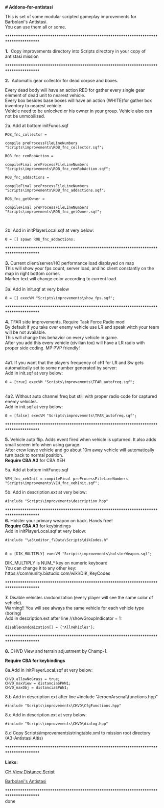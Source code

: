 <p><strong># Addons-for-antistasi</strong></p>
<p>This is set of some modular scripted gameplay improvements for Barbolani's Antistasi.<br />You can use them all or some.</p>
<p>***************************************************************************************</p>
<p><strong>1.</strong>&nbsp; Copy improvements directory into Scripts directory in your copy of antistasi mission</p>
<p>***************************************************************************************</p>
<p><strong>2.</strong>&nbsp; Automatic gear collector for dead corpse and boxes.</p>
<p>Every dead body will have an action RED for gather every single gear element of dead unit to nearest vehicle.<br />Every box besides base boxes will have an action (WHITE)for gather box inventory to nearest vehicle.<br />Vehicle need to be unlocked or his owner in your group. Vehicle also can not be unmobilized.</p>
<p>2a. Add at bottom initFuncs.sqf</p>
<p><code>ROB_fnc_collector = </code></p>
<p><code>compile preProcessFileLineNumbers "Scripts\improvements\ROB_fnc_collector.sqf";</code></p>
<p><code>ROB_fnc_remRobAction = </code></p>
<p><code>compileFinal preProcessFileLineNumbers "Scripts\improvements\ROB_fnc_remRobAction.sqf";</code></p>
<p><code>ROB_fnc_addactions = </code></p>
<p><code>compileFinal preProcessFileLineNumbers "Scripts\improvements\ROB_fnc_addactions.sqf";</code></p>
<p><code></code><code>ROB_fnc_getOwner = </code></p>
<p><code>compileFinal preProcessFileLineNumbers "Scripts\improvements\ROB_fnc_getOwner.sqf";</code></p>
<p>&nbsp;</p>
<p>2b. Add in initPlayerLocal.sqf at very below:</p>
<p><code>0 = [] spawn ROB_fnc_addactions;</code></p>
<p>***************************************************************************************</p>
<p><strong>3.</strong> Current client/server/HC performance load displayed on map<br />This will show your fps count, server load, and hc client constantly on the map in right bottom corner.<br />Marker text will change color according to current load.<br /><br />3a. Add in init.sqf at very below</p>
<p><code>0 = [] execVM "Scripts\improvements\show_fps.sqf";</code></p>
<p>***************************************************************************************</p>
<p><strong>4.</strong> TFAR side improvements. Require Task Force Radio mod<br />By default if you take over enemy vehicle use LR and speak witch your team will be not available.<br />This will change this behavior on every vehicle in game.<br />After you add this every vehicle (civilian too) will have a LR radio with proper side coding. MP PVP friendly!</p>
<p><br />4a1. If you want that the players frequency of ch1 for LR and Sw gets automatically set to some number generated by server:<br />Add in init.sqf at very below:</p>
<p><code>0 = [true] execVM "Scripts\improvements\TFAR_autofreq.sqf";</code></p>
<p><br />4a2. Without auto channel freq but still with proper radio code for captured enemy vehicles.<br />Add in init.sqf at very below:</p>
<p><code>0 = [false] execVM "Scripts\improvements\TFAR_autofreq.sqf";</code></p>
<p>***************************************************************************************</p>
<p><strong>5.</strong> Vehicle auto flip. Adds event fired when vehicle is upturned. It also adds small screen info when using garage.<br />After crew leave vehicle and go about 10m away vehicle will automatically turn back to normal position.<br /><strong>Require CBA A3</strong> for CBA XEH</p>
<p>5a. Add at bottom initFuncs.sqf</p>
<p><code>VEH_fnc_xehInit = compileFinal preProcessFileLineNumbers "Scripts\improvements\VEH_fnc_xehInit.sqf";</code></p>
<p>5b. Add in description.ext at very below:</p>
<p><code>#include "Scripts\improvements\description.hpp"</code></p>
<p>***************************************************************************************<br /><strong>6.</strong> Holster your primary weapon on back. Hands free!<br /><strong>Require CBA A3</strong> for keybindings<br />Add in initPlayerLocal.sqf at very below:</p>
<p><code>#include "\a3\editor_f\Data\Scripts\dikCodes.h"</code></p>
<p><code></code><br /><code>0 = [DIK_MULTIPLY] execVM "Scripts\improvements\holsterWeapon.sqf";</code></p>
<p><code></code></p>
<p>DIK_MULTIPLY is NUM_* key on numeric keyboard<br />You can change it to any other key: https://community.bistudio.com/wiki/DIK_KeyCodes</p>
<p>***************************************************************************************</p>
<p><strong>7.</strong> Disable vehicles randomization (every player will see the same color of vehicle).<br />Warning!! You will see always the same vehicle for each vehicle type (boring)<br />Add in description.ext after line //showGroupIndicator = 1:</p>
<p><code>disableRandomization[] = {"AllVehicles"};</code></p>
<p>***************************************************************************************</p>
<p><strong>8.</strong> CHVD View and terrain adjustment by Champ-1.</p>
<p><strong>Require CBA for keybindings</strong></p>
<p>8a.Add in initPlayerLocal.sqf at very below:</p>
<p><code>CHVD_allowNoGrass = true;</code><br /><code>CHVD_maxView = distanciaSPWN1;</code><br /><code>CHVD_maxObj = distanciaSPWN1;</code></p>
<p>8.b Add in description.ext after line #include "JeroenArsenal\functions.hpp"</p>
<p><code>#include "Scripts\improvements\CHVD\CfgFunctions.hpp"</code></p>
<p>8.c Add in description.ext at very below:</p>
<p><code>#include "Scripts\improvements\CHVD\dialog.hpp"</code></p>
<p>8.d Copy Scripts\improvements\stringtable.xml to mission root directory (A3-Antistasi.Altis)</p>
<p>***************************************************************************************</p>
<p><strong>Links:</strong></p>
<p><a href="http://www.armaholic.com/page.php?id=27390"> CH View Distance Script</a></p>
<p><a href="https://github.com/A3Antistasi/A3-Antistasi">Barbolani's Antistasi</a></p>
<p>***************************************************************************************<br />done</p>
